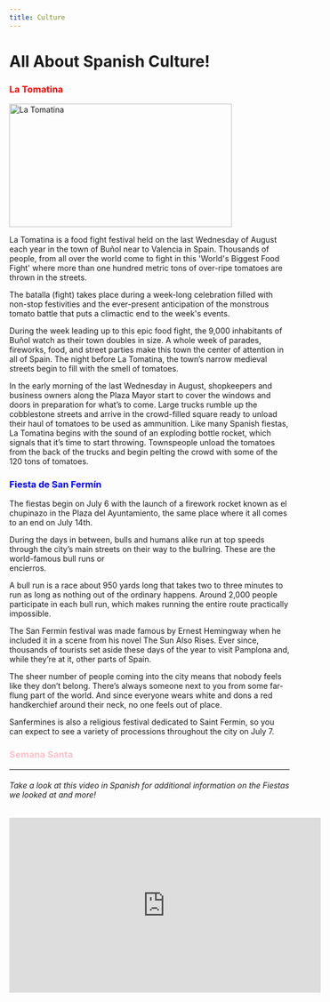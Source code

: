 ```yaml
---
title: Culture
---
```


<h1>All About Spanish Culture!</h1>
<div class="row">
<div class="col-sm-4">
<h3 style="color:red">La Tomatina</h3>
<p><img src="https://upload.wikimedia.org/wikipedia/commons/1/17/LT%E0%A5%A8.jpg" alt="La Tomatina" width="400" height="222"></p>
<p>La Tomatina is a food fight festival held on the last Wednesday of August each year in the town of Buñol near to Valencia in Spain. Thousands of people, from all over the 
world come to fight in this 'World's Biggest Food Fight' where more than one hundred metric tons of over-ripe tomatoes are thrown in the streets.
 
The batalla (fight) takes place during a week-long celebration filled with non-stop festivities and the ever-present anticipation of the monstrous tomato battle that puts a 
 climactic end to the week's events.
 
During the week leading up to this epic food fight, the 9,000 inhabitants of Buñol watch as their town doubles in size. A whole week of parades, fireworks, food, and street 
parties make this town the center of attention in all of Spain. The night before La Tomatina, the town’s narrow medieval streets begin to fill with the smell of tomatoes.
 
In the early morning of the last Wednesday in August, shopkeepers and business owners along the Plaza Mayor start to cover the windows and doors in preparation for what’s to 
come. Large trucks rumble up the cobblestone streets and arrive in the crowd-filled square ready to unload their haul of tomatoes to be used as ammunition. Like many Spanish 
fiestas, La Tomatina begins with the sound of an exploding bottle rocket, which signals that it’s time to start throwing. Townspeople unload the tomatoes from the back of the 
trucks and begin pelting the crowd with some of the 120 tons of tomatoes.</p>
 
</div>
<div class="col-sm-4">
<h3 style="color:blue">Fiesta de San Fermín</h3>
<p>The fiestas begin on July 6 with the launch of a firework rocket known as el chupinazo in the Plaza del Ayuntamiento, the same place where it all comes to an end on July
14th.
 
 During the days in between, bulls and humans alike run at top speeds through the city’s main streets on their way to the bullring. These are the world-famous bull runs or   
 encierros.
 
 A bull run is a race about 950 yards long that takes two to three minutes to run as long as nothing out of the ordinary happens. Around 2,000 people participate in each bull 
 run, which makes running the entire route practically impossible.
 
 The San Fermín festival was made famous by Ernest Hemingway when he included it in a scene from his novel The Sun Also Rises. Ever since, thousands of tourists set aside 
 these days of the year to visit Pamplona and, while they’re at it, other parts of Spain.
 
 The sheer number of people coming into the city means that nobody feels like they don’t belong. There’s always someone next to you from some far-flung part of the world. And 
 since everyone wears white and dons a red handkerchief around their neck, no one feels out of place.
 
 Sanfermines is also a religious festival dedicated to Saint Fermin, so you can expect to see a variety of processions throughout the city on July 7. </p>
 <div class="col-sm-4">
   <h3 style="color:pink">Semana Santa</h3>
    </div>
<hr/>
<h6>Take a look at this video in Spanish for additional information on the Fiestas we looked at and more!</h6>
  <iframe width="560" height="315" src="https://www.youtube.com/embed/lrxjLhD5Ng4" title="YouTube video player" frameborder="0" allow="accelerometer; autoplay; clipboard-write; encrypted-media; gyroscope; picture-in-picture" allowfullscreen></iframe>
  
